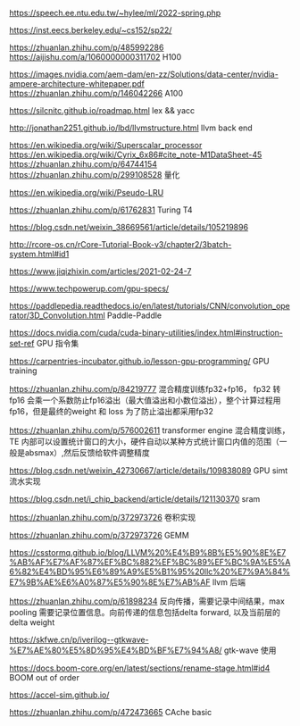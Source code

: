 https://speech.ee.ntu.edu.tw/~hylee/ml/2022-spring.php  

https://inst.eecs.berkeley.edu/~cs152/sp22/  

https://zhuanlan.zhihu.com/p/485992286  https://aijishu.com/a/1060000000311702  H100  

https://images.nvidia.com/aem-dam/en-zz/Solutions/data-center/nvidia-ampere-architecture-whitepaper.pdf  https://zhuanlan.zhihu.com/p/146042266 A100

https://silcnitc.github.io/roadmap.html  lex && yacc  

http://jonathan2251.github.io/lbd/llvmstructure.html  llvm back end  


https://en.wikipedia.org/wiki/Superscalar_processor  
https://en.wikipedia.org/wiki/Cyrix_6x86#cite_note-M1DataSheet-45  
https://zhuanlan.zhihu.com/p/64744154  https://zhuanlan.zhihu.com/p/299108528 量化  

https://en.wikipedia.org/wiki/Pseudo-LRU  

https://zhuanlan.zhihu.com/p/61762831 Turing T4  

https://blog.csdn.net/weixin_38669561/article/details/105219896  

http://rcore-os.cn/rCore-Tutorial-Book-v3/chapter2/3batch-system.html#id1  

https://www.jiqizhixin.com/articles/2021-02-24-7  


https://www.techpowerup.com/gpu-specs/  

https://paddlepedia.readthedocs.io/en/latest/tutorials/CNN/convolution_operator/3D_Convolution.html  Paddle-Paddle

https://docs.nvidia.com/cuda/cuda-binary-utilities/index.html#instruction-set-ref GPU 指令集

https://carpentries-incubator.github.io/lesson-gpu-programming/ GPU training

https://zhuanlan.zhihu.com/p/84219777  混合精度训练fp32+fp16， fp32 转fp16 会乘一个系数防止fp16溢出（最大值溢出和小数位溢出），整个计算过程用fp16，但是最终的weight 和 loss 为了防止溢出都采用fp32

https://zhuanlan.zhihu.com/p/576002611 transformer engine 混合精度训练， TE 内部可以设置统计窗口的大小，硬件自动以某种方式统计窗口内值的范围（一般是absmax）,然后反馈给软件调整精度

https://blog.csdn.net/weixin_42730667/article/details/109838089 GPU simt 流水实现

https://blog.csdn.net/i_chip_backend/article/details/121130370 sram

https://zhuanlan.zhihu.com/p/372973726 卷积实现

https://zhuanlan.zhihu.com/p/372973726 GEMM

https://csstormq.github.io/blog/LLVM%20%E4%B9%8B%E5%90%8E%E7%AB%AF%E7%AF%87%EF%BC%882%EF%BC%89%EF%BC%9A%E5%A6%82%E4%BD%95%E6%89%A9%E5%B1%95%20llc%20%E7%9A%84%E7%9B%AE%E6%A0%87%E5%90%8E%E7%AB%AF  llvm 后端


https://zhuanlan.zhihu.com/p/61898234  反向传播，需要记录中间结果，max pooling 需要记录位置信息。向前传递的信息包括delta forward, 以及当前层的delta weight

https://skfwe.cn/p/iverilog--gtkwave-%E7%AE%80%E5%8D%95%E4%BD%BF%E7%94%A8/ gtk-wave 使用

https://docs.boom-core.org/en/latest/sections/rename-stage.html#id4  BOOM out of order

https://accel-sim.github.io/

https://zhuanlan.zhihu.com/p/472473665 CAche basic

